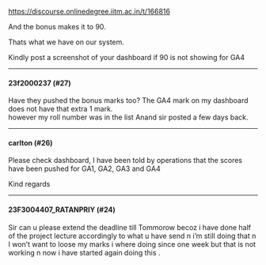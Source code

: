 https://discourse.onlinedegree.iitm.ac.in/t/166816

And the bonus makes it to 90.</p>
<p>Thats what we have on our system.</p>
<p>Kindly post a screenshot of your dashboard if 90 is not showing for GA4</p><hr>

<h4>23f2000237 (#27)</h4>
<p>Have they pushed the bonus marks too? The GA4 mark on my dashboard does not have that extra 1 mark.<br/>
however my roll number was in the list Anand sir posted a few days back.</p><hr>

<h4>carlton (#26)</h4>
<p>Please check dashboard, I have been told by operations that the scores have been pushed for GA1, GA2, GA3 and GA4</p>
<p>Kind regards</p><hr>

<h4>23F3004407_RATANPRIY (#24)</h4>
<p>Sir can u please extend the deadline till Tommorow becoz i have done half of the project lecture accordingly to what u have send n i’m still doing that n I won’t want to loose my marks i where doing since one week but that is not working n now i have started again doing this .